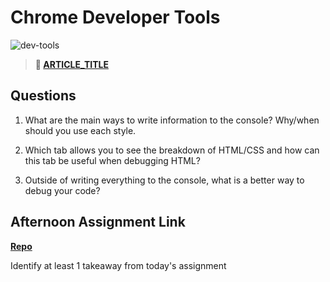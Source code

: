 # Chrome Developer Tools

![dev-tools](https://bcw.blob.core.windows.net/public/img/lesson-images/4571780153354770)

> **📖 [ARTICLE_TITLE](https://codeworksacademy.com/fs-student-guide/resources/wk1/REPLACE_ME/)**

## Questions

1. What are the main ways to write information to the console? Why/when should you use each style.

2. Which tab allows you to see the breakdown of HTML/CSS and how can this tab be useful when debugging HTML?

3. Outside of writing everything to the console, what is a better way to debug your code?

## Afternoon Assignment Link

**[Repo](https://github.com/{{ghname}}/<ASSIGNMENT_REPO>)**

Identify at least 1 takeaway from today's assignment

